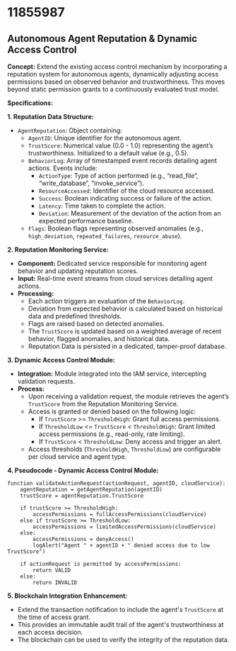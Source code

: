 # 11855987

## Autonomous Agent Reputation & Dynamic Access Control

**Concept:** Extend the existing access control mechanism by incorporating a reputation system for autonomous agents, dynamically adjusting access permissions based on observed behavior and trustworthiness. This moves beyond static permission grants to a continuously evaluated trust model.

**Specifications:**

**1. Reputation Data Structure:**

*   `AgentReputation`: Object containing:
    *   `AgentID`: Unique identifier for the autonomous agent.
    *   `TrustScore`: Numerical value (0.0 - 1.0) representing the agent’s trustworthiness. Initialized to a default value (e.g., 0.5).
    *   `BehaviorLog`: Array of timestamped event records detailing agent actions. Events include:
        *   `ActionType`: Type of action performed (e.g., “read_file”, “write_database”, “invoke_service”).
        *   `ResourceAccessed`: Identifier of the cloud resource accessed.
        *   `Success`: Boolean indicating success or failure of the action.
        *   `Latency`: Time taken to complete the action.
        *   `Deviation`: Measurement of the deviation of the action from an expected performance baseline.
    *   `Flags`: Boolean flags representing observed anomalies (e.g., `high_deviation`, `repeated_failures`, `resource_abuse`).

**2. Reputation Monitoring Service:**

*   **Component:** Dedicated service responsible for monitoring agent behavior and updating reputation scores.
*   **Input:** Real-time event streams from cloud services detailing agent actions.
*   **Processing:**
    *   Each action triggers an evaluation of the `BehaviorLog`.
    *   Deviation from expected behavior is calculated based on historical data and predefined thresholds.
    *   Flags are raised based on detected anomalies.
    *   The `TrustScore` is updated based on a weighted average of recent behavior, flagged anomalies, and historical data.
    *   Reputation Data is persisted in a dedicated, tamper-proof database.

**3. Dynamic Access Control Module:**

*   **Integration:** Module integrated into the IAM service, intercepting validation requests.
*   **Process:**
    *   Upon receiving a validation request, the module retrieves the agent’s `TrustScore` from the Reputation Monitoring Service.
    *   Access is granted or denied based on the following logic:
        *   If `TrustScore` >= `ThresholdHigh`: Grant full access permissions.
        *   If `ThresholdLow` <= `TrustScore` < `ThresholdHigh`: Grant limited access permissions (e.g., read-only, rate limiting).
        *   If `TrustScore` < `ThresholdLow`: Deny access and trigger an alert.
    *   Access thresholds (`ThresholdHigh`, `ThresholdLow`) are configurable per cloud service and agent type.

**4. Pseudocode - Dynamic Access Control Module:**

```
function validateActionRequest(actionRequest, agentID, cloudService):
    agentReputation = getAgentReputation(agentID)
    trustScore = agentReputation.TrustScore

    if trustScore >= ThresholdHigh:
        accessPermissions = fullAccessPermissions(cloudService)
    else if trustScore >= ThresholdLow:
        accessPermissions = limitedAccessPermissions(cloudService)
    else:
        accessPermissions = denyAccess()
        logAlert("Agent " + agentID + " denied access due to low TrustScore")

    if actionRequest is permitted by accessPermissions:
        return VALID
    else:
        return INVALID
```

**5. Blockchain Integration Enhancement:**

*   Extend the transaction notification to include the agent's `TrustScore` at the time of access grant.
*   This provides an immutable audit trail of the agent's trustworthiness at each access decision.
*   The blockchain can be used to verify the integrity of the reputation data.